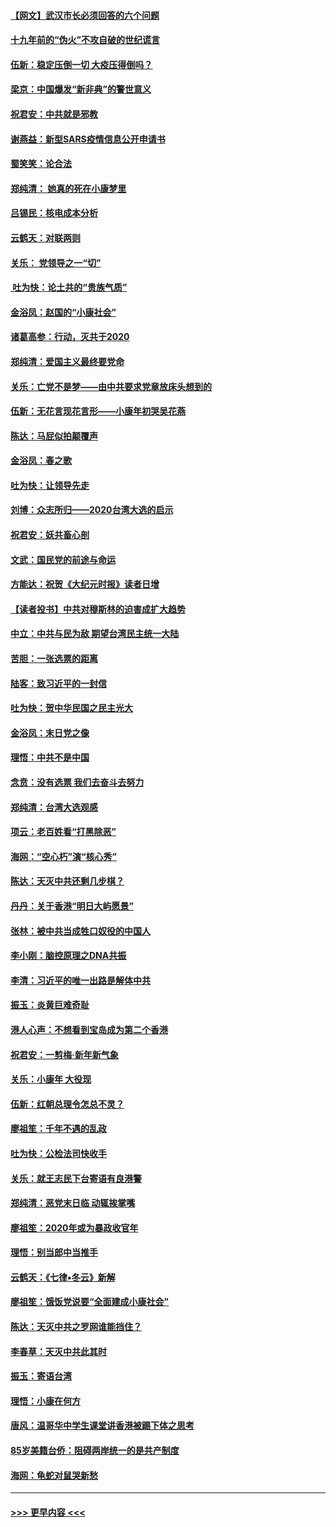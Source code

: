 #### [【网文】武汉市长必须回答的六个问题](../pages/nsc993/n11813848.md?t=01231233) 
#### [十九年前的“伪火”不攻自破的世纪谎言](../pages/nsc993/n11813238.md?t=01231233) 
#### [伍新：稳定压倒一切 大疫压得倒吗？](../pages/nsc993/n11812634.md?t=01231233) 
#### [梁京：中国爆发“新非典”的警世意义](../pages/nsc993/n11812554.md?t=01231233) 
#### [祝君安：中共就是邪教](../pages/nsc993/n11812431.md?t=01231233) 
#### [谢燕益：新型SARS疫情信息公开申请书](../pages/nsc993/n11808840.md?t=01231233) 
#### [蜀笑笑：论合法](../pages/nsc993/n11808064.md?t=01231233) 
#### [郑纯清： 她真的死在小康梦里](../pages/nsc993/n11806623.md?t=01231233) 
#### [吕锡民：核电成本分析](../pages/nsc993/n11806284.md?t=01231233) 
#### [云鹤天：对联两则](../pages/nsc993/n11805957.md?t=01231233) 
#### [关乐： 党领导之一“切”](../pages/nsc993/n11804505.md?t=01231233) 
#### [ 吐为快：论土共的“贵族气质”](../pages/nsc993/n11804490.md?t=01231233) 
#### [金浴凤：赵国的“小康社会”](../pages/nsc993/n11804452.md?t=01231233) 
#### [诸葛高参：行动，灭共于2020](../pages/nsc993/n11804120.md?t=01231233) 
#### [郑纯清：爱国主义最终要党命](../pages/nsc993/n11802197.md?t=01231233) 
#### [关乐：亡党不是梦——由中共要求党章放床头想到的](../pages/nsc993/n11802156.md?t=01231233) 
#### [伍新：无花言现花言形——小康年初哭吴花燕](../pages/nsc993/n11800044.md?t=01231233) 
#### [陈达：马屁似拍颠覆声](../pages/nsc993/n11800010.md?t=01231233) 
#### [金浴凤：春之歌](../pages/nsc993/n11797687.md?t=01231233) 
#### [吐为快：让领导先走](../pages/nsc993/n11797512.md?t=01231233) 
#### [刘博：众志所归——2020台湾大选的启示](../pages/nsc993/n11796878.md?t=01231233) 
#### [祝君安：妖共畜心剖](../pages/nsc993/n11794273.md?t=01231233) 
#### [文武：国民党的前途与命运](../pages/nsc993/n11794198.md?t=01231233) 
#### [方能达：祝贺《大纪元时报》读者日增](../pages/nsc993/n11793807.md?t=01231233) 
#### [【读者投书】中共对穆斯林的迫害成扩大趋势](../pages/nsc993/n11791371.md?t=01231233) 
#### [中立：中共与民为敌 期望台湾民主统一大陆](../pages/nsc993/n11790392.md?t=01231233) 
#### [苦胆：一张选票的距离](../pages/nsc993/n11788914.md?t=01231233) 
#### [陆客：致习近平的一封信](../pages/nsc993/n11788867.md?t=01231233) 
#### [吐为快：贺中华民国之民主光大](../pages/nsc993/n11788618.md?t=01231233) 
#### [金浴凤：末日党之像](../pages/nsc993/n11787475.md?t=01231233) 
#### [理悟：中共不是中国](../pages/nsc993/n11787463.md?t=01231233) 
#### [念贲：没有选票  我们去奋斗去努力](../pages/nsc993/n11787398.md?t=01231233) 
#### [郑纯清：台湾大选观感](../pages/nsc993/n11786210.md?t=01231233) 
#### [项云：老百姓看“打黑除恶”](../pages/nsc993/n11785398.md?t=01231233) 
#### [海网：“空心朽”演“核心秀”](../pages/nsc993/n11783874.md?t=01231233) 
#### [陈达：天灭中共还剩几步棋？](../pages/nsc993/n11783719.md?t=01231233) 
#### [丹丹：关于香港“明日大屿愿景”](../pages/nsc993/n11783273.md?t=01231233) 
#### [张林：被中共当成牲口奴役的中国人](../pages/nsc993/n11782397.md?t=01231233) 
#### [李小刚：脑控原理之DNA共振](../pages/nsc993/n11780962.md?t=01231233) 
#### [李清：习近平的唯一出路是解体中共](../pages/nsc993/n11780866.md?t=01231233) 
#### [振玉：炎黄巨难奇耻](../pages/nsc993/n11779632.md?t=01231233) 
#### [港人心声：不想看到宝岛成为第二个香港](../pages/nsc993/n11778817.md?t=01231233) 
#### [祝君安：一剪梅‧新年新气象](../pages/nsc993/n11776340.md?t=01231233) 
#### [关乐：小康年 大役现](../pages/nsc993/n11774213.md?t=01231233) 
#### [伍新：红朝总理令怎总不灵？](../pages/nsc993/n11770813.md?t=01231233) 
#### [廖祖笙：千年不遇的乱政](../pages/nsc993/n11770373.md?t=01231233) 
#### [吐为快：公检法司快收手](../pages/nsc993/n11770359.md?t=01231233) 
#### [关乐：就王志民下台寄语有良港警](../pages/nsc993/n11769903.md?t=01231233) 
#### [郑纯清：恶党末日临 动辄挨掌嘴](../pages/nsc993/n11769356.md?t=01231233) 
#### [廖祖笙：2020年或为暴政收官年](../pages/nsc993/n11768216.md?t=01231233) 
#### [理悟：别当郎中当推手](../pages/nsc993/n11768243.md?t=01231233) 
#### [云鹤天：《七律▪冬云》新解](../pages/nsc993/n11768204.md?t=01231233) 
#### [廖祖笙：饿饭党说要“全面建成小康社会”](../pages/nsc993/n11767482.md?t=01231233) 
#### [陈达：天灭中共之罗网谁能挡住？](../pages/nsc993/n11767465.md?t=01231233) 
#### [李春草：天灭中共此其时](../pages/nsc993/n11767452.md?t=01231233) 
#### [振玉：寄语台湾](../pages/nsc993/n11767432.md?t=01231233) 
#### [理悟：小康在何方](../pages/nsc993/n11767394.md?t=01231233) 
#### [唐风：温哥华中学生课堂讲香港被踢下体之思考](../pages/nsc993/n11766848.md?t=01231233) 
#### [85岁美籍台侨：阻碍两岸统一的是共产制度](../pages/nsc993/n11765043.md?t=01231233) 
#### [海网：龟蛇对鼠哭新愁](../pages/nsc993/n11764895.md?t=01231233) 

----
#### [ >>> 更早内容 <<< ](../indexes/nsc993-earlier.md)
